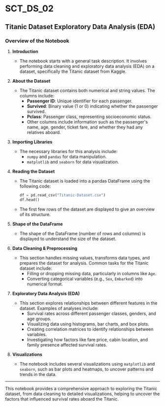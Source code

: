 # SCT_DS_02
## Titanic Dataset Exploratory Data Analysis (EDA)

### Overview of the Notebook

1. **Introduction**
   - The notebook starts with a general task description. It involves performing data cleaning and exploratory data analysis (EDA) on a dataset, specifically the Titanic dataset from Kaggle.

2. **About the Dataset**
   - The Titanic dataset contains both numerical and string values. The columns include:
     - **Passenger ID**: Unique identifier for each passenger.
     - **Survived**: Binary value (1 or 0) indicating whether the passenger survived.
     - **Pclass**: Passenger class, representing socioeconomic status.
     - Other columns include information such as the passenger's name, age, gender, ticket fare, and whether they had any relatives aboard.

3. **Importing Libraries**
   - The necessary libraries for this analysis include:
     - `numpy` and `pandas` for data manipulation.
     - `matplotlib` and `seaborn` for data visualization.

4. **Reading the Dataset**
   - The Titanic dataset is loaded into a pandas DataFrame using the following code:
     ```python
     df = pd.read_csv("Titanic-Dataset.csv")
     df.head()
     ```
   - The first few rows of the dataset are displayed to give an overview of its structure.

5. **Shape of the DataFrame**
   - The shape of the DataFrame (number of rows and columns) is displayed to understand the size of the dataset.

6. **Data Cleaning & Preprocessing**
   - This section handles missing values, transforms data types, and prepares the dataset for analysis. Common tasks for the Titanic dataset include:
     - Filling or dropping missing data, particularly in columns like `Age`.
     - Converting categorical variables (e.g., `Sex`, `Embarked`) into numerical format.

7. **Exploratory Data Analysis (EDA)**
   - This section explores relationships between different features in the dataset. Examples of analyses include:
     - Survival rates across different passenger classes, genders, and age groups.
     - Visualizing data using histograms, bar charts, and box plots.
     - Creating correlation matrices to identify relationships between variables.
     - Investigating how factors like fare price, cabin location, and family presence affected survival rates.

8. **Visualizations**
   - The notebook includes several visualizations using `matplotlib` and `seaborn`, such as bar plots and heatmaps, to uncover patterns and trends in the data.

---

This notebook provides a comprehensive approach to exploring the Titanic dataset, from data cleaning to detailed visualizations, helping to uncover the factors that influenced survival rates aboard the Titanic.
